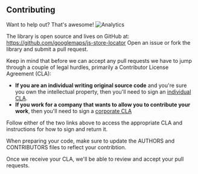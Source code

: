 ## Contributing

Want to help out? That's awesome!
![Analytics](https://ga-beacon.appspot.com/UA-12846745-20/js-store-locator/contributing?pixel)

The library is open source and lives on GitHub at:
https://github.com/googlemaps/js-store-locator
Open an issue or fork the library and submit a pull request.

Keep in mind that before we can accept any pull requests we have to jump
through a couple of legal hurdles, primarily a Contributor License Agreement
(CLA):

- **If you are an individual writing original source code**
  and you're sure you own the intellectual property,
  then you'll need to sign an
  [individual CLA](https://developers.google.com/open-source/cla/individual).
- **If you work for a company that wants to allow you to contribute your work**,
  then you'll need to sign a
  [corporate CLA](https://developers.google.com/open-source/cla/corporate)

Follow either of the two links above to access the appropriate CLA and
instructions for how to sign and return it.

When preparing your code, make sure to update the AUTHORS and CONTRIBUTORS files
to reflect your contribtion.

Once we receive your CLA, we'll be able to review and accept your pull requests.
